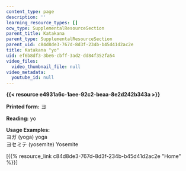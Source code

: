 ```yaml
---
content_type: page
description: ''
learning_resource_types: []
ocw_type: SupplementalResourceSection
parent_title: Katakana
parent_type: SupplementalResourceSection
parent_uid: c84d8de3-767d-8d3f-234b-b45d41d2ac2e
title: Katakana "yo"
uid: ef6b8df3-3be6-cbff-3ad2-dd84f352fa54
video_files:
  video_thumbnail_file: null
video_metadata:
  youtube_id: null
---
```


**{{< resource e4931a6c-1aee-92c2-beaa-8e2d242b343a >}}**

**Printed form:** ヨ

**Reading:** yo

**Usage Examples:**  
ヨガ (yoga) yoga  
ヨセミテ (yosemite) Yosemite

\[{{% resource_link c84d8de3-767d-8d3f-234b-b45d41d2ac2e "Home" %}}\]